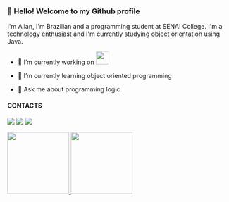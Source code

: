 ### 👋 Hello! Welcome to my Github profile
I'm Allan, I'm Brazilian and a programming student at SENAI College.
I'm a technology enthusiast and I'm currently studying object orientation using Java.



- 🔭 I’m currently working on <img src="https://cdn.jsdelivr.net/gh/devicons/devicon/icons/java/java-original.svg" width="30" height="30"/>

- 🌱 I’m currently learning object oriented programming
- 💬 Ask me about programming logic
#### CONTACTS 
<a href = "mailto:allanjuniomkt@gmail.com"><img src="https://img.shields.io/badge/Gmail-D14836?style=for-the-badge&logo=gmail&logoColor=white" target="_blank"></a>
<a href="https://www.linkedin.com/in/allanjuniomuniz/" target="_blank"><img src="https://img.shields.io/badge/-LinkedIn-%230077B5?style=for-the-badge&logo=linkedin&logoColor=white" target="_blank"></a> 
<a href="https://www.instagram.com/allan_junio_s/" target="_blank"><img src="https://img.shields.io/badge/-Instagram-%23E4405F?style=for-the-badge&logo=instagram&logoColor=white" target="_blank"></a>

<div>
<a href="https://github.com/AllanJunio">
<img height="140em" src="https://github-readme-stats.vercel.app/api/top-langs/?username=AllanJunio&layout=compact&langs_count=7&theme=dracula"/>
<img height="140em" src="https://github-readme-stats.vercel.app/api?username=AllanJunio&show_icons=true&theme=dracula&include_all_commits=true&count_private=true"/>
</div>
